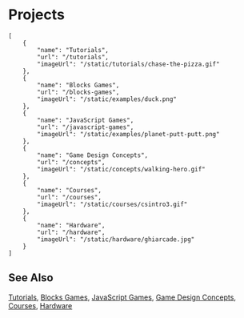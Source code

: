# Projects

```codecard
[
    {
        "name": "Tutorials",
        "url": "/tutorials",
        "imageUrl": "/static/tutorials/chase-the-pizza.gif"
    },
    {
        "name": "Blocks Games",
        "url": "/blocks-games",
        "imageUrl": "/static/examples/duck.png"
    },
    {
        "name": "JavaScript Games",
        "url": "/javascript-games",
        "imageUrl": "/static/examples/planet-putt-putt.png"
    },
    {
        "name": "Game Design Concepts",
        "url": "/concepts",
        "imageUrl": "/static/concepts/walking-hero.gif"
    },
    {
        "name": "Courses",
        "url": "/courses",
        "imageUrl": "/static/courses/csintro3.gif"
    },
    {
        "name": "Hardware",
        "url": "/hardware",
        "imageUrl": "/static/hardware/ghiarcade.jpg"
    }
]
```

## See Also

[Tutorials](/tutorials),
[Blocks Games](/blocks-games),
[JavaScript Games](/javascript-games),
[Game Design Concepts](/concepts),
[Courses](/courses),
[Hardware](/hardware)

